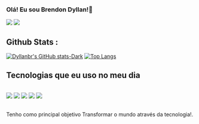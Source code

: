 
### Olá! Eu sou Brendon Dyllan!👋
<div> 
  <a href="https://www.linkedin.com/in/brendon-dyllan-5b8ab8197/" target="_blank"><img src="https://img.shields.io/badge/-LinkedIn-%230077B5?style=for-the-badge&logo=linkedin&logoColor=white" target="_blank"></a>
    <a href="https://instagram.com/dyllanb(https://www.instagram.com/_dyllanb/)" target="_blank"><img src="https://img.shields.io/badge/-Instagram-%23E4405F?style=for-the-badge&logo=instagram&logoColor=white" target="_blank"></a> 

##  

## Github Stats :
[![Dyllanbr's GitHub stats-Dark](https://github-readme-stats.vercel.app/api?username=Dyllanb&show_icons=true&theme=tokyonight#gh-dark-mode-only)](https://github.com/Dyllanbr/github-readme-stats#gh-dark-mode-only)
[![Top Langs](https://github-readme-stats.vercel.app/api/top-langs/?username=Dyllanbr&hide_progress=true&show_icons=true&theme=tokyonight)](https://github.com/Dyllanbr/github-readme-stats)

## Tecnologias que eu uso no meu dia
<div style="display: inline_block"><br/>
   <img src="https://img.shields.io/badge/C%23-239120?style=for-the-badge&logo=c-sharp&logoColor=white" />
  <img src="https://img.shields.io/badge/JavaScript-F7DF1E?style=for-the-badge&logo=javascript&logoColor=black" /> 
  <img src="https://img.shields.io/badge/HTML-239120?style=for-the-badge&logo=html5&logoColor=white" />
   <img src="https://img.shields.io/badge/Bootstrap-563D7C?style=for-the-badge&logo=bootstrap&logoColor=white" />
   <img src="https://img.shields.io/badge/CSS-239120?&style=for-the-badge&logo=css3&logoColor=white" /> 
</div><br/>

Tenho como principal objetivo Transformar o mundo através da tecnologia!.
